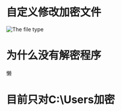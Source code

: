 # 自定义修改加密文件
![The file type](https://user-images.githubusercontent.com/53397197/170865066-9b03c382-f8db-4d83-aee6-cfee2746005c.png)
# 为什么没有解密程序
懒
# 目前只对C:\Users加密
